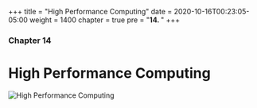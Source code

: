+++
title = "High Performance Computing"
date = 2020-10-16T00:23:05-05:00
weight = 1400
chapter = true
pre = "<b>14. </b>"
+++

### Chapter 14

# High Performance Computing

![High Performance Computing](https://upload.wikimedia.org/wikipedia/commons/thumb/d/d3/IBM_Blue_Gene_P_supercomputer.jpg/1024px-IBM_Blue_Gene_P_supercomputer.jpg)
